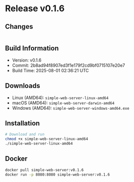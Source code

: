 # Release v0.1.6

## Changes

```

```

## Build Information

- Version: v0.1.6
- Commit: 2b8ad94f8907ed3f1e179f2cd9bf0715107e20e7
- Build Time: 2025-08-01 02:36:21 UTC

## Downloads

- Linux (AMD64): `simple-web-server-linux-amd64`
- macOS (AMD64): `simple-web-server-darwin-amd64`
- Windows (AMD64): `simple-web-server-windows-amd64.exe`

## Installation

```bash
# Download and run
chmod +x simple-web-server-linux-amd64
./simple-web-server-linux-amd64
```

## Docker

```bash
docker pull simple-web-server:v0.1.6
docker run -p 8080:8080 simple-web-server:v0.1.6
```

